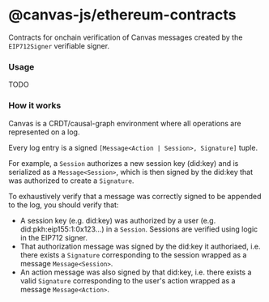 # @canvas-js/ethereum-contracts

Contracts for onchain verification of Canvas messages created by the `EIP712Signer` verifiable signer.

### Usage

TODO

### How it works

Canvas is a CRDT/causal-graph environment where all operations are
represented on a log.

Every log entry is a signed `[Message<Action | Session>, Signature]`
tuple.

For example, a `Session` authorizes a new session key (did:key) and is
serialized as a `Message<Session>`, which is then signed by the
did:key that was authorized to create a `Signature`.

To exhaustively verify that a message was correctly signed to be
appended to the log, you should verify that:

- A session key (e.g. did:key) was authorized by a user (e.g. did:pkh:eip155:1:0x123...)
  in a `Session`. Sessions are verified using logic in the EIP712 signer.
- That authorization message was signed by the did:key it authoriaed, i.e. there exists a
  `Signature` corresponding to the session wrapped as a message `Message<Session>`.
- An action message was also signed by that did:key, i.e. there exists a valid
  `Signature` corresponding to the user's action wrapped as a message `Message<Action>`.
